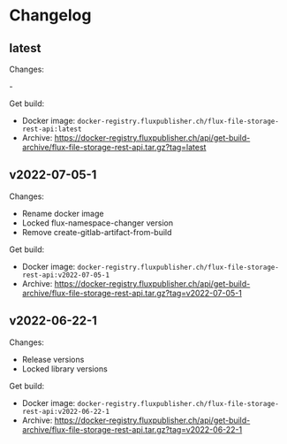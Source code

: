 # Changelog

## latest

Changes:

\-

Get build:

- Docker image: `docker-registry.fluxpublisher.ch/flux-file-storage-rest-api:latest`
- Archive: https://docker-registry.fluxpublisher.ch/api/get-build-archive/flux-file-storage-rest-api.tar.gz?tag=latest

## v2022-07-05-1

Changes:

- Rename docker image
- Locked flux-namespace-changer version
- Remove create-gitlab-artifact-from-build

Get build:

- Docker image: `docker-registry.fluxpublisher.ch/flux-file-storage-rest-api:v2022-07-05-1`
- Archive: https://docker-registry.fluxpublisher.ch/api/get-build-archive/flux-file-storage-rest-api.tar.gz?tag=v2022-07-05-1

## v2022-06-22-1

Changes:

- Release versions
- Locked library versions

Get build:

- Docker image: `docker-registry.fluxpublisher.ch/flux-file-storage-rest-api:v2022-06-22-1`
- Archive: https://docker-registry.fluxpublisher.ch/api/get-build-archive/flux-file-storage-rest-api.tar.gz?tag=v2022-06-22-1
